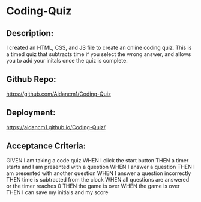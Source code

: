 # Coding-Quiz
## Description:
I created an HTML, CSS, and JS file to create an online coding quiz. This is a timed quiz that subtracts time if you select the wrong answer, and allows you to add your initals once the quiz is complete.

## Github Repo:
https://github.com/Aidancm1/Coding-Quiz

## Deployment:
https://aidancm1.github.io/Coding-Quiz/


## Acceptance Criteria:
GIVEN I am taking a code quiz
WHEN I click the start button
THEN a timer starts and I am presented with a question
WHEN I answer a question
THEN I am presented with another question
WHEN I answer a question incorrectly
THEN time is subtracted from the clock
WHEN all questions are answered or the timer reaches 0
THEN the game is over
WHEN the game is over
THEN I can save my initials and my score

